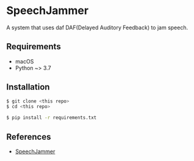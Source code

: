 # SpeechJammer

A system that uses daf DAF(Delayed Auditory Feedback) to jam speech.

## Requirements

- macOS
- Python ~> 3.7

## Installation

```sh
$ git clone <this repo>
$ cd <this repo>

$ pip install -r requirements.txt
```

## References

- [SpeechJammer](https://mobiquitous.com/pub/wiss2010-speechjammer.pdf)
